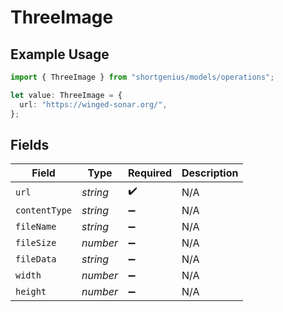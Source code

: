 # ThreeImage

## Example Usage

```typescript
import { ThreeImage } from "shortgenius/models/operations";

let value: ThreeImage = {
  url: "https://winged-sonar.org/",
};
```

## Fields

| Field              | Type               | Required           | Description        |
| ------------------ | ------------------ | ------------------ | ------------------ |
| `url`              | *string*           | :heavy_check_mark: | N/A                |
| `contentType`      | *string*           | :heavy_minus_sign: | N/A                |
| `fileName`         | *string*           | :heavy_minus_sign: | N/A                |
| `fileSize`         | *number*           | :heavy_minus_sign: | N/A                |
| `fileData`         | *string*           | :heavy_minus_sign: | N/A                |
| `width`            | *number*           | :heavy_minus_sign: | N/A                |
| `height`           | *number*           | :heavy_minus_sign: | N/A                |